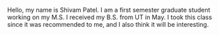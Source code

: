 Hello, my name is Shivam Patel. I am a first semester graduate student working on my M.S. I received my B.S. from UT in May. I took this class since it was recommended to me, and I also think it will be interesting.
